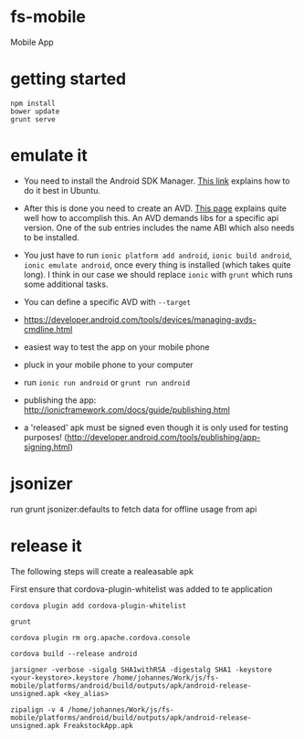 # fs-mobile
Mobile App

# getting started

    npm install
    bower update 
    grunt serve

# emulate it

* You need to install the Android SDK Manager. [This
link](http://www.webupd8.org/2014/09/canonical-releases-ubuntu-developer.html) explains how to do it best in Ubuntu.

* After this is done you need to create an AVD.
[This page](https://cordova.apache.org/docs/en/4.0.0/guide_platforms_android_index.md.html#Android%20Platform%20Guide)
explains quite well how to accomplish this. An AVD demands libs for a specific api version. One of the sub entries includes the name ABI which also needs to be installed.

* You just have to run `ionic platform add android`, `ionic build android`, `ionic emulate android`, once every thing is installed (which takes quite long). I think in our case we should replace `ionic` with `grunt` which runs some additional tasks.

* You can define a specific AVD with `--target`

* https://developer.android.com/tools/devices/managing-avds-cmdline.html

* easiest way to test the app on your mobile phone
 * pluck in your mobile phone to your computer
 * run `ionic run android` or `grunt run android`

* publishing the app: http://ionicframework.com/docs/guide/publishing.html

* a 'released' apk must be signed even though it is only used for testing purposes! (http://developer.android.com/tools/publishing/app-signing.html)


# jsonizer
run grunt  jsonizer:defaults to fetch data for offline usage from api 

# release it

The following steps will create a realeasable apk

First ensure that cordova-plugin-whitelist was added to te application 
    
    cordova plugin add cordova-plugin-whitelist 


```
grunt
```

```
cordova plugin rm org.apache.cordova.console
```

```
cordova build --release android
```

```
jarsigner -verbose -sigalg SHA1withRSA -digestalg SHA1 -keystore <your-keystore>.keystore /home/johannes/Work/js/fs-mobile/platforms/android/build/outputs/apk/android-release-unsigned.apk <key_alias>
```

```
zipalign -v 4 /home/johannes/Work/js/fs-mobile/platforms/android/build/outputs/apk/android-release-unsigned.apk FreakstockApp.apk
```
